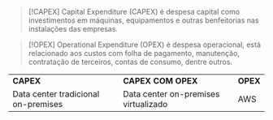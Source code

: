 > [!CAPEX] 
> Capital Expenditure (CAPEX) é despesa capital como investimentos em máquinas, equipamentos e outras benfeitorias nas instalações das empresas. 

> [!OPEX] 
> Operational Expenditure (OPEX) é despesa operacional, está relacionado aos custos com folha de pagamento, manutenção, contratação de terceiros, contas de consumo, dentre outros. 

|   |   |   |
|---|---|---|
|**CAPEX**|**CAPEX COM OPEX**|**OPEX**|
|Data center tradicional on-premises|Data center on-premises virtualizado|AWS|

